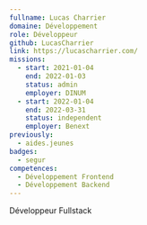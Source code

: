 ```yaml
---
fullname: Lucas Charrier
domaine: Développement
role: Développeur
github: LucasCharrier
link: https://lucascharrier.com/
missions:
  - start: 2021-01-04
    end: 2022-01-03
    status: admin
    employer: DINUM
  - start: 2022-01-04
    end: 2022-03-31
    status: independent
    employer: Benext
previously:
  - aides.jeunes
badges:
  - segur
competences:
  - Développement Frontend
  - Développement Backend
---
```

Développeur Fullstack